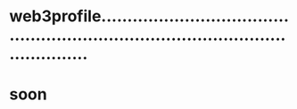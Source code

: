 # web3profile........................................................................................................
# soon
